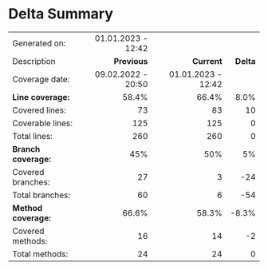 # Delta Summary
|||||
|:---|---:|---:|---:|
| Generated on: | 01.01.2023 - 12:42 | | |
| Description | **Previous** | **Current** | **Delta** |
| Coverage date: | 09.02.2022 - 20:50 | 01.01.2023 - 12:42 | |
| **Line coverage:** | 58.4% | 66.4% | 8.0% |
| Covered lines: | 73 | 83 | 10 |
| Coverable lines: | 125 | 125 | 0 |
| Total lines: | 260 | 260 | 0 |
| **Branch coverage:** | 45% | 50% | 5% |
| Covered branches: | 27 | 3 | -24 |
| Total branches: | 60 | 6 | -54 |
| **Method coverage:** | 66.6% | 58.3% | -8.3% |
| Covered methods: | 16 | 14 | -2 |
| Total methods: | 24 | 24 | 0 |
